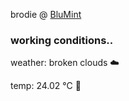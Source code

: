 brodie @ [BluMint](https://www.linkedin.com/company/blumint-io/)

<!--weather_start-->
### working conditions..

weather: broken clouds ☁️

temp: 24.02 °C 🥶

<!--weather_end-->
